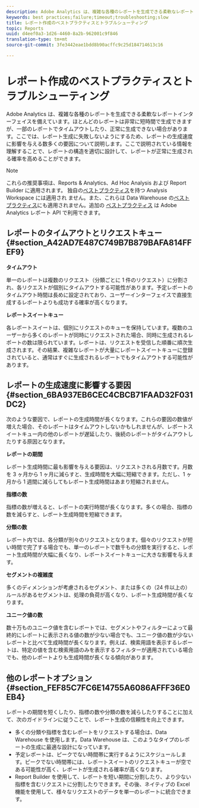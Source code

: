 ```yaml
---
description: Adobe Analytics は、複雑な各種のレポートを生成できる柔軟なレポートインターフェイスを備えています。ほとんどのレポートは非常に短時間で生成できますが、一部のレポートでタイムアウトしたり、正常に生成できない場合があります。ここでは、レポート生成に失敗しないようにするため、レポートの生成速度に影響を与える数多くの要因について説明します。ここで説明されている情報を理解することで、レポートの構造を適切に設計して、レポートが正常に生成される確率を高めることができます。
keywords: best practices;failure;timeout;troubleshooting;slow
title: レポート作成のベストプラクティスとトラブルシューティング
topic: Reports
uuid: d4eef0a3-1d26-4460-8a2b-962001c9f846
translation-type: tm+mt
source-git-commit: 3fe3442eae1bdd8b90acffc9c25d184714613c16

---
```



# レポート作成のベストプラクティスとトラブルシューティング

Adobe Analytics は、複雑な各種のレポートを生成できる柔軟なレポートインターフェイスを備えています。ほとんどのレポートは非常に短時間で生成できますが、一部のレポートでタイムアウトしたり、正常に生成できない場合があります。ここでは、レポート生成に失敗しないようにするため、レポートの生成速度に影響を与える数多くの要因について説明します。ここで説明されている情報を理解することで、レポートの構造を適切に設計して、レポートが正常に生成される確率を高めることができます。

>[!NOTE]
>これらの推奨事項は、Reports &amp; Analytics、Ad Hoc Analysis および Report Builder に適用されます。
>独自の[ベストプラクティス](/help/analyze/analysis-workspace/workspace-faq/optimizing-performance.md)を持つ Analysis Workspace には適用され ません。また、これらは Data Warehouse の[ベストプラクティス](https://docs.adobe.com/content/help/en/analytics/export/data-warehouse/data-warehouse-bp.html)にも適用されません。追加の
>[ベストプラクティス](https://www.adobe.io) は Adobe Analytics レポート API で利用できます。

## レポートのタイムアウトとリクエストキュー {#section_A42AD7E487C749B7B879BAFA814FFEF9}

**タイムアウト**

単一のレポートは複数のリクエスト（分類ごとに 1 件のリクエスト）に分割され、各リクエストが個別にタイムアウトする可能性があります。予定レポートのタイムアウト時間は長めに設定されており、ユーザーインターフェイスで直接生成するレポートよりも成功する確率が高くなります。

**レポートスイートキュー**

各レポートスイートは、個別にリクエストのキューを保持しています。複数のユーザーから多くのレポートが同時にリクエストされた場合、同時に生成されるレポートの数は限られています。レポートは、リクエストを受信した順番に順次生成されます。その結果、複雑なレポートが大量にレポートスイートキューに登録されていると、通常はすぐに生成されるレポートでもタイムアウトする可能性があります。

## レポートの生成速度に影響する要因 {#section_6BA937EB6CEC4CBCB71FAAD32F031DC2}

次のような要因で、レポートの生成時間が長くなります。これらの要因の数値が増えた場合、そのレポートはタイムアウトしないかもしれませんが、レポートスイートキュー内の他のレポートが遅延したり、後続のレポートがタイムアウトしたりする原因となります。

**レポートの期間**

レポート生成時間に最も影響を与える要因は、リクエストされる月数です。月数を 3 ヶ月から 1 ヶ月に減らすと、生成時間を大幅に短縮できます。ただし、1 ヶ月から 1 週間に減らしてもレポート生成時間はあまり短縮されません。

**指標の数**

指標の数が増えると、レポートの実行時間が長くなります。多くの場合、指標の数を減らすと、レポート生成時間を短縮できます。

**分類の数**

レポート内では、各分類が別々のリクエストとなります。個々のリクエストが短い時間で完了する場合でも、単一のレポートで数千もの分類を実行すると、レポート生成時間が大幅に長くなり、レポートスイートキューに大きな影響を与えます。

**セグメントの複雑度**

多くのディメンションが考慮されるセグメント、または多くの（24 件以上の）ルールがあるセグメントは、処理の負荷が高くなり、レポート生成時間が長くなります。

**ユニーク値の数**

数十万ものユニーク値を含むレポートでは、セグメントやフィルターによって最終的にレポートに表示される値の数が少ない場合でも、ユニーク値の数が少ないレポートと比べて生成時間が長くなります。例えば、検索用語を表示するレポートは、特定の値を含む検索用語のみを表示するフィルターが適用されている場合でも、他のレポートよりも生成時間が長くなる傾向があります。

## 他のレポートオプション {#section_FEF85C7FC6E14755A6086AFFF36E0EB4}

レポートの期間を短くしたり、指標の数や分類の数を減らしたりすることに加えて、次のガイドラインに従うことで、レポート生成の信頼性を向上できます。

* 多くの分類や指標を含むレポートをリクエストする場合は、Data Warehouse を使用します。Data Warehouse は、このようなタイプのレポートの生成に最適な設計になっています。
* 予定レポートは、ピークでない時間帯に実行するようにスケジュールします。ピークでない時間帯には、レポートスイートのリクエストキューが空である可能性が高く、レポートが生成される確率が高くなります。
* Report Builder を使用して、レポートを短い期間に分割したり、より少ない指標を含むリクエストに分割したりできます。その後、ネイティブの Excel 機能を使用して、様々なリクエストのデータを単一のレポートに統合できます。

